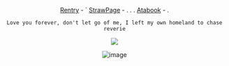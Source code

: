 <div align="center">
 

[Rentry](https://rentry.co/Buzzkillerz) - ` [StrawPage](https://arthurmarwood.straw.page/) - . . . [Atabook](https://sodakitzzz.atabook.org/) - . 

` Love you forever, don't let go of me, I left my own homeland to chase reverie ` 



![](https://komarev.com/ghpvc/?username=HeavenPiercehim&+color=blue&label=Electrons)

![image](https://i.pinimg.com/736x/fa/92/c5/fa92c555ca2523888d1a581c77333422.jpg)

</div>

